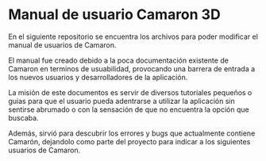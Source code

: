 # Manual de usuario Camaron 3D

En el siguiente repositorio se encuentra los archivos para poder modificar el manual de usuarios de Camaron.

El manual fue creado debido a la poca documentación existente de Camaron en terminos de usuabilidad, provocando 
una barrera de entrada a los nuevos usuarios y desarrolladores de la aplicación. 

La misión de este documentos es servir de diversos tutoriales pequeños o guias para que el usuario pueda adentrarse
a utilizar la aplicación sin sentirse abrumado o con la sensación de que no encuentra la opción que buscaba.

Además, sirvió para descubrir los errores y bugs que actualmente contiene Camarón, dejandolo como parte del proyecto
para indicar a los siguientes usuarios de Camaron.